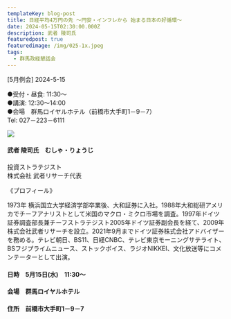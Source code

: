 ```yaml
---
templateKey: blog-post
title: 日経平均4万円の先 ～円安・インフレから 始まる日本の好循環～
date: 2024-05-15T02:30:00.000Z
description: 武者 陵司氏
featuredpost: true
featuredimage: /img/025-1x.jpeg
tags:
  - 群馬政経懇話会
---
```

\[5月例会] 2024-5-15

●受付・昼食: 11:30〜\
●講演: 12:30〜14:00\
●会場　群馬ロイヤルホテル（前橋市大手町1－9－7）\
Tel: 027－223－6111

![](/img/025-1x.jpeg)

#### 武者 陵司氏　むしゃ・りょうじ

投資ストラテジスト\
株式会社 武者リサーチ代表

《プロフィール》

1973年 横浜国立大学経済学部卒業後、大和証券に入社。1988年大和総研アメリカでチーフアナリストとして米国のマクロ・ミクロ市場を調査。1997年ドイツ証券調査部長兼チーフストラテジスト2005年ドイツ証券副会長を経て、2009年株式会社武者リサーチを設立。2021年9月までドイツ証券株式会社アドバイザーを務める。テレビ朝日、BS11、日経CNBC、テレビ東京モーニングサテライト、BSフジプライムニュース、ストックボイス、ラジオNIKKEI、文化放送等にコメンテーターとして出演。

#### 日時　5月15日(水)　11:30〜

#### 会場　群馬ロイヤルホテル

#### 住所　前橋市大手町1－9－7